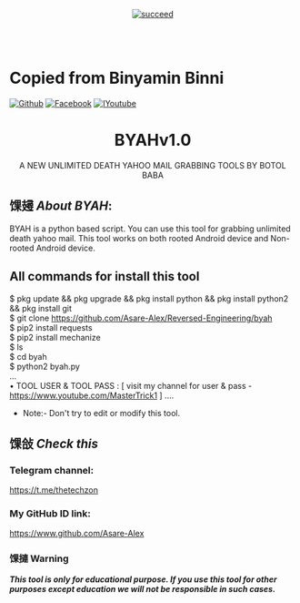 <p align="center">
<a href="#"><img title="succeed" src="https://img.shields.io/badge/deobfuscating-succeed-green?colorB=%23017e40&style=for-the-badge"></a>
</p>

<br/><br/>


# Copied from Binyamin Binni


[![Github](https://img.shields.io/badge/Github-BOTOL--MEHEDI-green?style=flat-square&logo=github)](https://github.com/botolmehedi) [![Facebook](https://img.shields.io/badge/Facebook-TEAM--VVIRUS-blue?style=flat-square&logo=facebook)](https://www.facebook.com/groups/231747098048450) [![IYoutube](https://img.shields.io/badge/YOUTUBE-%40mastertrick1-red?style=flat-square&logo=youtube)](https://www.youtube.com/mastertrick1)

<h1 align="center">BYAHv1.0</h1>
<p align="center">
      A NEW UNLIMITED DEATH YAHOO MAIL GRABBING TOOLS BY BOTOL BABA 
</p>

## 馃攳 ***About BYAH***:

BYAH is a python based script. You can use this tool for grabbing unlimited death yahoo mail. This tool works on both rooted Android device and Non-rooted Android device.

## All commands for install this tool
$ pkg update && pkg upgrade && pkg install python && pkg install python2 && pkg install git
<br/>
$ git clone https://github.com/Asare-Alex/Reversed-Engineering/byah
<br/>
$ pip2 install requests
<br/>
$ pip2 install mechanize
<br/>
$ ls
<br/>
$ cd byah
<br/>
$ python2 byah.py
<br/>
...
<br/>
• TOOL USER & TOOL PASS : [ visit my channel for user & pass - https://www.youtube.com/MasterTrick1 ]
....
<br/>

* Note:- Don't try to edit or modify this tool.

## 馃敆 ***Check this***

### Telegram channel:
https://t.me/thetechzon

### My GitHub ID link:
https://www.github.com/Asare-Alex

### 馃摙 Warning

***This tool is only for educational purpose. If you use this tool for other purposes except education we will not be responsible in such cases.***

